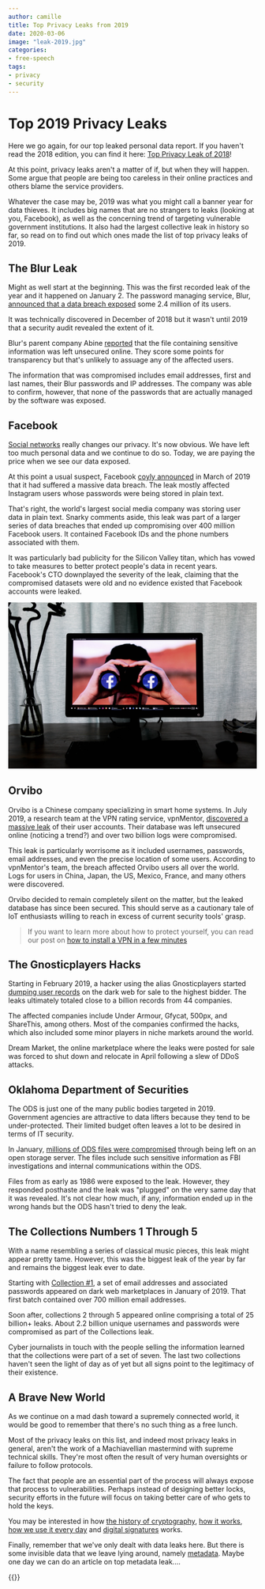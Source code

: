 ```yaml
---
author: camille
title: Top Privacy Leaks from 2019 
date: 2020-03-06
image: "leak-2019.jpg"
categories:
- free-speech
tags:
- privacy
- security
---
```


# Top 2019 Privacy Leaks

Here we go again, for our top leaked personal data report. If you haven't read the 2018 edition, you can find it here: [Top Privacy Leak of 2018](https://berty.tech/blog/top-privacy-leak-2018/)!

At this point, privacy leaks aren't a matter of if, but when they will happen. Some argue that people are being too careless in their online practices and others blame the service providers.

Whatever the case may be, 2019 was what you might call a banner year for data thieves. It includes big names that are no strangers to leaks (looking at you, Facebook), as well as the concerning trend of targeting vulnerable government institutions. It also had the largest collective leak in history so far, so read on to find out which ones made the list of top privacy leaks of 2019.

## The Blur Leak

Might as well start at the beginning. This was the first recorded leak of the year and it happened on January 2. The password managing service, Blur, [announced that a data breach exposed](https://securityledger.com/2019/01/abine-says-blur-password-manager-user-information-exposed/) some 2.4 million of its users.

It was technically discovered in December of 2018 but it wasn't until 2019 that a security audit revealed the extent of it.

Blur's parent company Abine [reported](https://www.abine.com/blog/2018/blur-security-update/) that the file containing sensitive information was left unsecured online. They score some points for transparency but that's unlikely to assuage any of the affected users.

The information that was compromised includes email addresses, first and last names, their Blur passwords and IP addresses. The company was able to confirm, however, that none of the passwords that are actually managed by the software was exposed.

## Facebook

[Social networks](https://berty.tech/blog/privacy-social-network/) really changes our privacy. It's now obvious. We have left too much personal data and we continue to do so. Today, we are paying the price when we see our data exposed. 

At this point a usual suspect, Facebook [coyly announced](https://about.fb.com/news/2019/03/keeping-passwords-secure/) in March of 2019 that it had suffered a massive data breach. The leak mostly affected Instagram users whose passwords were being stored in plain text.

That's right, the world's largest social media company was storing user data in plain text. Snarky comments aside, this leak was part of a larger series of data breaches that ended up compromising over 400 million Facebook users. It contained Facebook IDs and the phone numbers associated with them.

It was particularly bad publicity for the Silicon Valley titan, which has vowed to take measures to better protect people's data in recent years. Facebook's CTO downplayed the severity of the leak, claiming that the compromised datasets were old and no evidence existed that Facebook accounts were leaked.

![](facebook.jpg)


## Orvibo

Orvibo is a Chinese company specializing in smart home systems. In July 2019, a research team at the VPN rating service, vpnMentor, [discovered a massive leak](https://www.vpnmentor.com/blog/report-orvibo-leak/) of their user accounts. Their database was left unsecured online (noticing a trend?) and over two billion logs were compromised.

This leak is particularly worrisome as it included usernames, passwords, email addresses, and even the precise location of some users. According to vpnMentor's team, the breach affected Orvibo users all over the world. Logs for users in China, Japan, the US, Mexico, France, and many others were discovered.

Orvibo decided to remain completely silent on the matter, but the leaked database has since been secured. This should serve as a cautionary tale of IoT enthusiasts willing to reach in excess of current security tools' grasp.

> If you want to learn more about how to protect yourself, you can read our post on [how to install a VPN in a few minutes](https://berty.tech/blog/how-vpn-phone/)


## The Gnosticplayers Hacks

Starting in February 2019, a hacker using the alias Gnosticplayers started [dumping user records](https://cyware.com/news/times-when-gnosticplayers-hacker-made-headlines-for-selling-troves-of-stolen-data-on-dark-web-f8849502) on the dark web for sale to the highest bidder. The leaks ultimately totaled close to a billion records from 44 companies.

The affected companies include Under Armour, Gfycat, 500px, and ShareThis, among others. Most of the companies confirmed the hacks, which also included some minor players in niche markets around the world.

Dream Market, the online marketplace where the leaks were posted for sale was forced to shut down and relocate in April following a slew of DDoS attacks.

## Oklahoma Department of Securities

The ODS is just one of the many public bodies targeted in 2019. Government agencies are attractive to data lifters because they tend to be under-protected. Their limited budget often leaves a lot to be desired in terms of IT security.

In January, [millions of ODS files were compromised](https://threatpost.com/oklahoma-gov-data-leak/140936/) through being left on an open storage server. The files include such sensitive information as FBI investigations and internal communications within the ODS.

Files from as early as 1986 were exposed to the leak. However, they responded posthaste and the leak was "plugged" on the very same day that it was revealed. It's not clear how much, if any, information ended up in the wrong hands but the ODS hasn't tried to deny the leak.

## The Collections Numbers 1 Through 5

With a name resembling a series of classical music pieces, this leak might appear pretty tame. However, this was the biggest leak of the year by far and remains the biggest leak ever to date.

Starting with [Collection #1](https://en.wikipedia.org/wiki/Collection_No._1), a set of email addresses and associated passwords appeared on dark web marketplaces in January of 2019. That first batch contained over 700 million email addresses.

Soon after, collections 2 through 5 appeared online comprising a total of 25 billion+ leaks. About 2.2 billion unique usernames and passwords were compromised as part of the Collections leak.

Cyber journalists in touch with the people selling the information learned that the collections were part of a set of seven. The last two collections haven't seen the light of day as of yet but all signs point to the legitimacy of their existence.

## A Brave New World

As we continue on a mad dash toward a supremely connected world, it would be good to remember that there's no such thing as a free lunch.

Most of the privacy leaks on this list, and indeed most privacy leaks in general, aren't the work of a Machiavellian mastermind with supreme technical skills. They're most often the result of very human oversights or failure to follow protocols.

The fact that people are an essential part of the process will always expose that process to vulnerabilities. Perhaps instead of designing better locks, security efforts in the future will focus on taking better care of who gets to hold the keys.


You may be interested in how [the history of cryptography](https://berty.tech/blog/history-cryptography/), [how it works](https://berty.tech/blog/e2e-encryption/), [how we use it every day](https://berty.tech/blog/cryptography-daily-usage/) and [digital signatures](https://berty.tech/blog/digital_signature/) works. 

Finally, remember that we've only dealt with data leaks here. But there is some invisible data that we leave lying around, namely [metadata](https://berty.tech/blog/what-is-metadat). Maybe one day we can do an article on top metadata leak.... 


 {{<tweet id="1224339846333976577">}}
